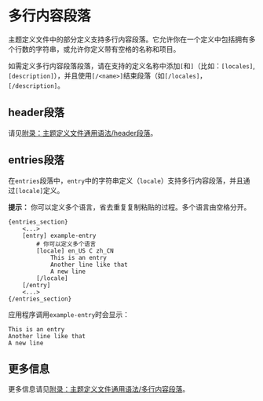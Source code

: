 # 多行内容段落

主题定义文件中的部分定义支持多行内容段落。它允许你在一个定义中包括拥有多个行数的字符串，或允许你定义带有空格的名称和项目。

如需定义多行内容段落段落，请在支持的定义名称中添加`[`和`]`（比如：`[locales]`, `[description]`），并且使用`[/<name>]`结束段落（如`[/locales]`，`[/description]`。

## header段落

请见[附录：主题定义文件通用语法/header段落](../附录：主题定义文件通用语法/header段落.md)。

## entries段落

在`entries`段落中，`entry`中的字符串定义（`locale`）支持多行内容段落，并且通过`[locale]`定义。

**提示：** 你可以定义多个语言，省去重复复制粘贴的过程。多个语言由空格分开。

```plaintext
{entries_section}
    <...>
    [entry] example-entry
        # 你可以定义多个语言
        [locale] en_US C zh_CN
            This is an entry
            Another line like that
            A new line
        [/locale]
    [/entry]
    <...>
{/entries_section}
```

应用程序调用`example-entry`时会显示：

```plaintext
This is an entry
Another line like that
A new line
```

## 更多信息

更多信息请见[附录：主题定义文件通用语法/多行内容段落](../附录：主题定义文件通用语法/多行内容段落.md)。